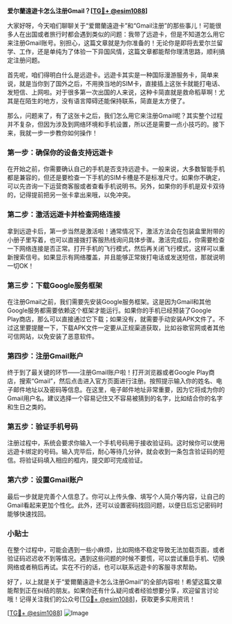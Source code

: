 **爱尔蘭遠遊卡怎么注册Gmail？[[TG💪+ @esim1088](https://t.me/s/esim1088)]**

大家好呀，今天咱们聊聊关于“爱爾蘭遠遊卡”和“Gmail注册”的那些事儿！可能很多人在出国或者旅行时都会遇到类似的问题：我带了远遊卡，但是不知道怎么用它来注册Gmail账号。别担心，这篇文章就是为你准备的！无论你是即将去爱尔兰留学、工作，还是单纯为了体验一下异国风情，这篇文章都能帮你理清思路，顺利搞定注册问题。

首先呢，咱们得明白什么是远遊卡。远遊卡其实是一种国际漫游服务卡，简单来说，就是当你到了国外之后，不用换当地的SIM卡，直接插上这张卡就能打电话、发短信、上网啦。对于很多第一次出国的人来说，这种卡简直就是救命稻草啊！尤其是在陌生的地方，没有语言障碍还能保持联系，简直是太方便了。

那么，问题来了，有了这张卡之后，我们怎么用它来注册Gmail呢？其实整个过程并不复杂，但因为涉及到网络环境和手机设置，所以还是需要一点小技巧的。接下来，我就一步一步教你如何操作！

### 第一步：确保你的设备支持远遊卡

在开始之前，你需要确认自己的手机是否支持远遊卡。一般来说，大多数智能手机都是兼容的，但还是要检查一下手机的SIM卡槽是不是标准尺寸。如果你不确定，可以先咨询一下运营商客服或者查看手机说明书。另外，如果你的手机是双卡双待的，记得提前把另一张卡拿出来哦，以免冲突。

### 第二步：激活远遊卡并检查网络连接

拿到远遊卡后，第一步当然是激活啦！通常情况下，激活方法会在包装盒里附带的小册子里写着，也可以直接拨打客服热线询问具体步骤。激活完成后，你需要检查一下网络连接是否正常。打开手机的飞行模式，然后再关闭飞行模式，这样可以重新搜索信号。如果显示有网络覆盖，并且能够正常拨打电话或发送短信，那就说明一切OK！

### 第三步：下载Google服务框架

在注册Gmail之前，我们需要先安装Google服务框架。这是因为Gmail和其他Google服务都需要依赖这个框架才能运行。如果你的手机已经预装了Google Play商店，那么可以直接通过它下载；如果没有，就需要手动安装APK文件了。不过这里要提醒一下，下载APK文件一定要从正规渠道获取，比如谷歌官网或者其他可信网站，以免安装了恶意软件。

### 第四步：注册Gmail账户

终于到了最关键的环节——注册Gmail账户啦！打开浏览器或者Google Play商店，搜索“Gmail”，然后点击进入官方页面进行注册。按照提示输入你的姓名、电子邮件地址以及密码等信息。在这里，电子邮件地址非常重要，因为它将成为你的Gmail用户名。建议选择一个容易记住又不容易被猜到的名字，比如结合你的名字和生日之类的。

### 第五步：验证手机号码

注册过程中，系统会要求你输入一个手机号码用于接收验证码。这时候你可以使用远遊卡绑定的号码。输入完毕后，耐心等待几分钟，就会收到一条包含验证码的短信。将验证码填入相应的框内，提交即可完成验证。

### 第六步：设置Gmail账户

最后一步就是完善个人信息了。你可以上传头像、填写个人简介等内容，让自己的Gmail看起来更加个性化。此外，还可以设置密码找回问题，以便日后忘记密码时能够快速找回。

### 小贴士

在整个过程中，可能会遇到一些小麻烦，比如网络不稳定导致无法加载页面，或者验证码迟迟收不到等情况。遇到这些问题的时候不要慌，可以尝试重启手机、切换网络或者稍后再试。实在不行的话，也可以联系远遊卡的客服寻求帮助。

好了，以上就是关于“爱爾蘭遠遊卡怎么注册Gmail”的全部内容啦！希望这篇文章能帮到正在纠结的朋友。如果你还有什么疑问或者经验想要分享，欢迎留言讨论哦！记得关注我们的公众号[[TG💪+ @esim1088](https://t.me/s/esim1088)]，获取更多实用资讯！

[[TG💪+ @esim1088](https://t.me/s/esim1088)] ![Image](https://i.postimg.cc/4NQfJmqS/Snipaste-2025-05-13-00-14-12.png)